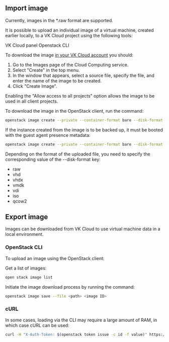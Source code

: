 ## Import image

<warn>

Currently, images in the \*.raw format are supported.

</warn>

It is possible to upload an individual image of a virtual machine, created earlier locally, to a VK Cloud project using the following tools:

<tabs>
<tablist>
<tab>VK Cloud panel</tab>
<tab>Openstack CLI</tab>
</tablist>
<tabpanel>

To download the image [in your VK Cloud account](https://mcs.mail.ru/app/services/infra/servers/) you should:

1. Go to the Images page of the Cloud Computing service.
2. Select "Create" in the top menu.
3. In the window that appears, select a source file, specify the file, and enter the name of the image to be created.
4. Click "Create Image".

<warn>

Enabling the "Allow access to all projects" option allows the image to be used in all client projects.

</warn>

</tabpanel>
<tabpanel>

To download the image in the OpenStack client, run the command:

```bash
openstack image create --private --container-format bare --disk-format raw --property store=s3 --file <raw file> <image_name>
```

If the instance created from the image is to be backed up, it must be booted with the guest agent presence metadata:

```bash
openstack image create --private --container-format bare --disk-format raw --file <raw file> --property hw_qemu_guest_agent=yes --property store=s3 --property os_require_quiesce=yes <image_name>
```

Depending on the format of the uploaded file, you need to specify the corresponding value of the --disk-format key:

- raw
- vhd
- vhdx
- vmdk
- vdi
- iso
- qcow2

</tabpanel>
</tabs>

## Export image

Images can be downloaded from VK Cloud to use virtual machine data in a local environment.

### OpenStack CLI

To upload an image using the OpenStack client:

Get a list of images:

```bash
open stack image list
```

Initiate the image download process by running the command:

```bash
openstack image save --file <path> <image ID>
```

### cURL

In some cases, loading via the CLI may require a large amount of RAM, in which case cURL can be used:

```bash
curl -H "X-Auth-Token: $(openstack token issue -c id -f value)" https://infra.mail.ru:9292/v2/images/<IMAGE_ID>/file --output <output_filename>
```
